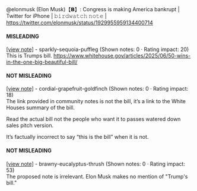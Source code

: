 @elonmusk (Elon Musk)【𝗕】: Congress is making America bankrupt | Twitter for iPhone | 𝚋𝚒𝚛𝚍𝚠𝚊𝚝𝚌𝚑 𝚗𝚘𝚝𝚎 | https://twitter.com/elonmusk/status/1929955959134400714

#### MISLEADING

[[view note]](https://x.com/i/birdwatch/n/1930065732622012528) - sparkly-sequoia-puffleg (Shown notes: 0 · Rating impact: 20)\
This is Trumps bill. https://www.whitehouse.gov/articles/2025/06/50-wins-in-the-one-big-beautiful-bill/

#### NOT MISLEADING

[[view note]](https://x.com/i/birdwatch/n/1930226226251092212) - cordial-grapefruit-goldfinch (Shown notes: 0 · Rating impact: 18)\
The link provided in community notes is not the bill, it’s a link to the White Houses summary of the bill. 

Read the actual bill not the people who want it to passes watered down sales pitch version.

It’s factually incorrect to say “this is the bill” when it is not. 

#### NOT MISLEADING

[[view note]](https://x.com/i/birdwatch/n/1930199112990761323) - brawny-eucalyptus-thrush (Shown notes: 0 · Rating impact: 53)\
The proposed note is irrelevant. Elon Musk makes no mention of "Trump's bill."
